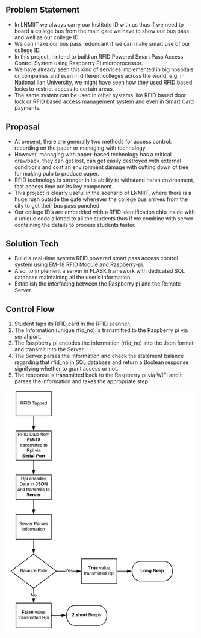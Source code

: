 ## Problem Statement

- In LNMIIT we always carry our Institute ID with us thus if we need to board a college bus from the main gate we have to show our bus pass and well as our college ID.
- We can make our bus pass redundant if we can make smart use of our college ID.
- In this project, I intend to build an RFID Powered Smart Pass Access Control System using Raspberry Pi microprocessor.
- We have already seen this kind of services implemented in big hospitals or companies and even in different colleges across the world, e.g, in National Ilan University, we might have seen how they used RFID based locks to restrict access to certain areas.
- The same system can be used in other systems like RFID based door lock or RFID based access management system and even in Smart Card payments.

## Proposal 

- At present, there are generally two methods for access control: recording on the paper or managing with technology.
- However, managing with paper-based technology has a critical drawback, they can get lost, can get easily destroyed with external conditions and cost an environment damage with cutting down of tree for making pulp to produce paper.
- RFID technology is stronger in its ability to withstand harsh environment, fast access time are its key component.
- This project is clearly useful in the scenario of LNMIIT, where there is a huge rush outside the gate whenever the college bus arrives from the city to get their bus pass punched.
- Our college ID’s are embedded with a RFID identification chip inside with a unique code allotted to all the students thus if we combine with server containing the details to process students faster.

## Solution Tech 

- Build a real-time system RFID powered smart pass access control system using EM-18 RFID Module and Raspberry-pi.
- Also, to implement a server in FLASK framework with dedicated SQL database maintaining all the user’s information.
- Establish the interfacing between the Raspberry pi and the Remote Server. 

## Control Flow 

1. Student taps its RFID card in the RFID scanner.
2. The Information (unique rfid_no) is transmitted to the Raspberry pi via serial port.
3. The Raspberry pi encodes the information (rfid_no) into the Json format and transmit it to the Server.
4. The Server parses the information and check the statement balance regarding that rfid_no in SQL database and return a Boolean response signifying whether to grant access or not.
5. The response is transmitted back to the Raspberry pi via WIFI and it parses the information and takes the appropriate step


![Flowchart](/Screenshots/Flowchart.png "Flowchart")

